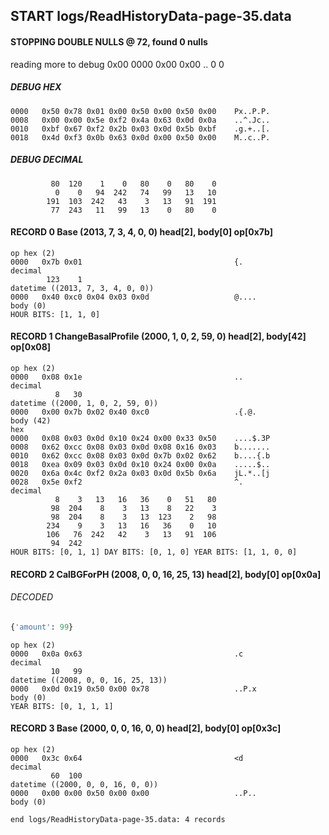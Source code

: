 ## START logs/ReadHistoryData-page-35.data
#### STOPPING DOUBLE NULLS @ 72, found 0 nulls
reading more to debug 0x00
    0000   0x00 0x00                                  ..
              0    0
##### DEBUG HEX
    0000   0x50 0x78 0x01 0x00 0x50 0x00 0x50 0x00    Px..P.P.
    0008   0x00 0x00 0x5e 0xf2 0x4a 0x63 0x0d 0x0a    ..^.Jc..
    0010   0xbf 0x67 0xf2 0x2b 0x03 0x0d 0x5b 0xbf    .g.+..[.
    0018   0x4d 0xf3 0x0b 0x63 0x0d 0x00 0x50 0x00    M..c..P.
##### DEBUG DECIMAL
             80  120    1    0   80    0   80    0
              0    0   94  242   74   99   13   10
            191  103  242   43    3   13   91  191
             77  243   11   99   13    0   80    0
#### RECORD 0 Base (2013, 7, 3, 4, 0, 0) head[2], body[0] op[0x7b]

    op hex (2)
    0000   0x7b 0x01                                  {.
    decimal
            123    1
    datetime ((2013, 7, 3, 4, 0, 0))
    0000   0x40 0xc0 0x04 0x03 0x0d                   @....
    body (0)
    HOUR BITS: [1, 1, 0]
#### RECORD 1 ChangeBasalProfile (2000, 1, 0, 2, 59, 0) head[2], body[42] op[0x08]

    op hex (2)
    0000   0x08 0x1e                                  ..
    decimal
              8   30
    datetime ((2000, 1, 0, 2, 59, 0))
    0000   0x00 0x7b 0x02 0x40 0xc0                   .{.@.
    body (42)
    hex
    0000   0x08 0x03 0x0d 0x10 0x24 0x00 0x33 0x50    ....$.3P
    0008   0x62 0xcc 0x08 0x03 0x0d 0x08 0x16 0x03    b.......
    0010   0x62 0xcc 0x08 0x03 0x0d 0x7b 0x02 0x62    b....{.b
    0018   0xea 0x09 0x03 0x0d 0x10 0x24 0x00 0x0a    .....$..
    0020   0x6a 0x4c 0xf2 0x2a 0x03 0x0d 0x5b 0x6a    jL.*..[j
    0028   0x5e 0xf2                                  ^.
    decimal
              8    3   13   16   36    0   51   80
             98  204    8    3   13    8   22    3
             98  204    8    3   13  123    2   98
            234    9    3   13   16   36    0   10
            106   76  242   42    3   13   91  106
             94  242
    HOUR BITS: [0, 1, 1] DAY BITS: [0, 1, 0] YEAR BITS: [1, 1, 0, 0]
#### RECORD 2 CalBGForPH (2008, 0, 0, 16, 25, 13) head[2], body[0] op[0x0a]
###### DECODED
```python
{'amount': 99}
```
    op hex (2)
    0000   0x0a 0x63                                  .c
    decimal
             10   99
    datetime ((2008, 0, 0, 16, 25, 13))
    0000   0x0d 0x19 0x50 0x00 0x78                   ..P.x
    body (0)
    YEAR BITS: [0, 1, 1, 1]
#### RECORD 3 Base (2000, 0, 0, 16, 0, 0) head[2], body[0] op[0x3c]

    op hex (2)
    0000   0x3c 0x64                                  <d
    decimal
             60  100
    datetime ((2000, 0, 0, 16, 0, 0))
    0000   0x00 0x00 0x50 0x00 0x00                   ..P..
    body (0)

`end logs/ReadHistoryData-page-35.data: 4 records`

